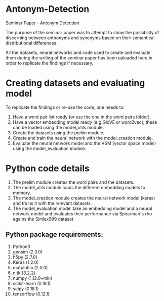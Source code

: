 # Antonym-Detection
Seminar Paper - Antonym Detection

The purpose of the seminar paper was to attempt to show the possibility of discerning between antnonyms and synonyms based on their semantical distributional differences.

All the datasets, neural networks and code used to create and evaluate them during the writing of the seminar paper has been uploaded here in order to replicate the findings if necessary. 

# Creating datasets and evaluating model

To replicate the findings or re-use the code, one needs to:
1. Have a word pair list ready (or use the one in the word pairs folder). 
2. Have a vector embedding model ready (e.g GloVE or word2vec), these can be loaded using the model_utils module.
3. Create the datasets using the prelim module.
4. Create and train the neural network with the model_creation module.
5. Evaluate the neural network model and the VSM (vector space model) using the model_evaluation module. 

# Python code details
1. The prelim module creates the word pairs and the datasets.
2. The model_utils module loads the different embedding models to memory.
3. The model_creation module creates the neural network model (keras) and trains it with the relevant datasets.
4. The model_evaluation model take an embedding model and a neural network model and evaluates their performance via Spearman's rho agains the Simlex999 dataset.

## Python package requirements:
1. Python3
2. gensim (2.3.0)
3. h5py (2.7.0)
4. Keras (1.2.0)
5. matplotlib (2.0.0)
6. nltk (3.2.2)
7. numpy (1.12.0+mkl)
8. scikit-learn (0.18.1)
9. scipy (0.18.1)
10. tensorflow (0.12.1)

